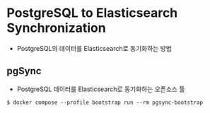 # PostgreSQL to Elasticsearch Synchronization
- PostgreSQL의 데이터를 Elasticsearch로 동기화하는 방법


## pgSync
- PostgreSQL 데이터를 Elasticsearch로 동기화하는 오픈소스 툴



```
$ docker compose --profile bootstrap run --rm pgsync-bootstrap

```